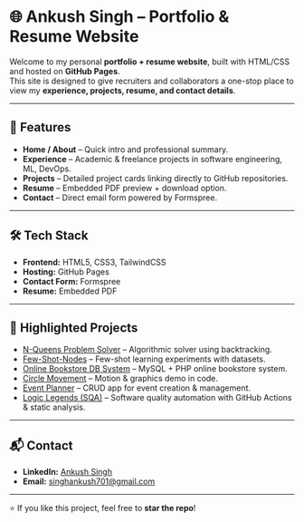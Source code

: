 # 🌐 Ankush Singh – Portfolio & Resume Website

Welcome to my personal **portfolio + resume website**, built with HTML/CSS and hosted on **GitHub Pages**.  
This site is designed to give recruiters and collaborators a one-stop place to view my **experience, projects, resume, and contact details**.

---

## 📄 Features
- **Home / About** – Quick intro and professional summary.  
- **Experience** – Academic & freelance projects in software engineering, ML, DevOps.  
- **Projects** – Detailed project cards linking directly to GitHub repositories.  
- **Resume** – Embedded PDF preview + download option.  
- **Contact** – Direct email form powered by Formspree.  

---

## 🛠️ Tech Stack
- **Frontend:** HTML5, CSS3, TailwindCSS  
- **Hosting:** GitHub Pages  
- **Contact Form:** Formspree  
- **Resume:** Embedded PDF  

---

## 📂 Highlighted Projects
- [N-Queens Problem Solver](https://github.com/KushAnku/N-Queens-Problem-Solver) – Algorithmic solver using backtracking.  
- [Few-Shot-Nodes](https://github.com/KushAnku/Few-Shot-Nodes) – Few-shot learning experiments with datasets.  
- [Online Bookstore DB System](https://github.com/KushAnku/Online-Bookstore-Database-System) – MySQL + PHP online bookstore system.  
- [Circle Movement](https://github.com/KushAnku/Circle-Movement) – Motion & graphics demo in code.  
- [Event Planner](https://github.com/KushAnku/Event-Planner) – CRUD app for event creation & management.  
- [Logic Legends (SQA)](https://github.com/KushAnku/Logic-Legends-Fall2024-SQA) – Software quality automation with GitHub Actions & static analysis.  

---

## 📬 Contact
- **LinkedIn:** [Ankush Singh](https://www.linkedin.com/in/ankush-singh-342037193/)  
- **Email:** singhankush701@gmail.com  

---

⭐ If you like this project, feel free to **star the repo**!
